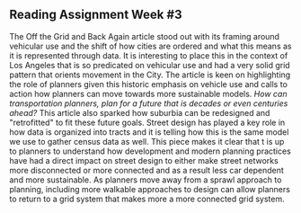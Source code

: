 ## Reading Assignment Week #3 

The Off the Grid and Back Again article stood out with its framing around vehicular use and the shift of how cities are ordered and what this means as it is represented through data. 
It is interesting to place this in the context of Los Angeles that is so predicated on vehicular use and had a very solid grid pattern that orients movement in the City. The article is keen on highlighting the role of planners given this historic emphasis on vehicle use and calls to action how planners can move towards more sustainable models. *How can transportation planners, plan for a future that is decades or even centuries ahead?* This article also sparked how suburbia can be redesigned and "retrofitted" to fit these future goals. Street design has played a key role in how data is organized into tracts and it is telling how this is the same model we use to gather census data as well. This piece makes it clear that t is up to planners to understand how development and modern planning practices have had a direct impact on street design to either make street networks more disconnected or more connected and as a result less car dependent and more sustainable. As planners move away from a sprawl approach to planning, including more walkable approaches to design can allow planners to return to a grid system that makes more a more connected grid system. 






